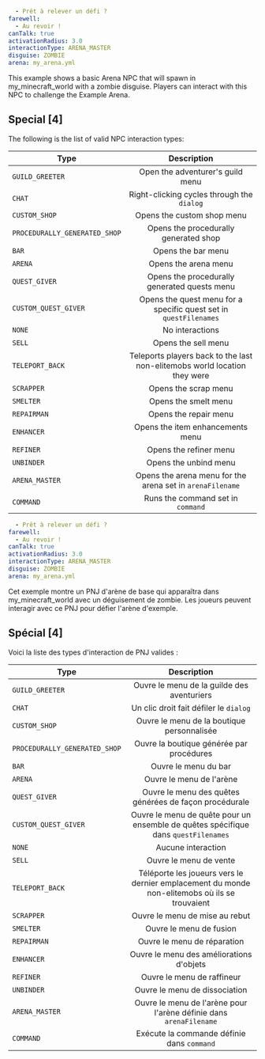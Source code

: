 ```yaml
  - Prêt à relever un défi ?
farewell:
  - Au revoir !
canTalk: true
activationRadius: 3.0
interactionType: ARENA_MASTER
disguise: ZOMBIE
arena: my_arena.yml
```
This example shows a basic Arena NPC that will spawn in my_minecraft_world with a zombie disguise. Players can interact with this NPC to challenge the Example Arena.

</div>

</details>

## Special [4]
The following is the list of valid NPC interaction types:

| Type | Description |
| --- | :-: |
| `GUILD_GREETER` | Open the adventurer's guild menu |
| `CHAT` | Right-clicking cycles through the `dialog` |
| `CUSTOM_SHOP` | Opens the custom shop menu |
| `PROCEDURALLY_GENERATED_SHOP` | Opens the procedurally generated shop |
| `BAR` | Opens the bar menu |
| `ARENA` | Opens the arena menu |
| `QUEST_GIVER` | Opens the procedurally generated quests menu |
| `CUSTOM_QUEST_GIVER` | Opens the quest menu for a specific quest set in `questFilenames` |
| `NONE` | No interactions |
| `SELL` | Opens the sell menu |
| `TELEPORT_BACK` | Teleports players back to the last non-elitemobs world location they were |
| `SCRAPPER` | Opens the scrap menu |
| `SMELTER` | Opens the smelt menu |
| `REPAIRMAN` | Opens the repair menu |
| `ENHANCER` | Opens the item enhancements menu |
| `REFINER` | Opens the refiner menu |
| `UNBINDER` | Opens the unbind menu |
| `ARENA_MASTER` | Opens the arena menu for the arena set in `arenaFilename` |
| `COMMAND` | Runs the command set in `command` |
```yaml
  - Prêt à relever un défi ?
farewell:
  - Au revoir !
canTalk: true
activationRadius: 3.0
interactionType: ARENA_MASTER
disguise: ZOMBIE
arena: my_arena.yml
```
Cet exemple montre un PNJ d'arène de base qui apparaîtra dans my_minecraft_world avec un déguisement de zombie. Les joueurs peuvent interagir avec ce PNJ pour défier l'arène d'exemple.

</div>

</details>

## Spécial [4]
Voici la liste des types d'interaction de PNJ valides :

| Type | Description |
| --- | :-: |
| `GUILD_GREETER` | Ouvre le menu de la guilde des aventuriers |
| `CHAT` | Un clic droit fait défiler le `dialog` |
| `CUSTOM_SHOP` | Ouvre le menu de la boutique personnalisée |
| `PROCEDURALLY_GENERATED_SHOP` | Ouvre la boutique générée par procédures |
| `BAR` | Ouvre le menu du bar |
| `ARENA` | Ouvre le menu de l'arène |
| `QUEST_GIVER` | Ouvre le menu des quêtes générées de façon procédurale |
| `CUSTOM_QUEST_GIVER` | Ouvre le menu de quête pour un ensemble de quêtes spécifique dans `questFilenames` |
| `NONE` | Aucune interaction |
| `SELL` | Ouvre le menu de vente |
| `TELEPORT_BACK` | Téléporte les joueurs vers le dernier emplacement du monde non-elitemobs où ils se trouvaient |
| `SCRAPPER` | Ouvre le menu de mise au rebut |
| `SMELTER` | Ouvre le menu de fusion |
| `REPAIRMAN` | Ouvre le menu de réparation |
| `ENHANCER` | Ouvre le menu des améliorations d'objets |
| `REFINER` | Ouvre le menu de raffineur |
| `UNBINDER` | Ouvre le menu de dissociation |
| `ARENA_MASTER` | Ouvre le menu de l'arène pour l'arène définie dans `arenaFilename` |
| `COMMAND` | Exécute la commande définie dans `command` |
